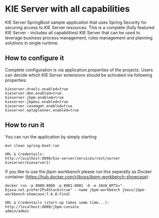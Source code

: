 KIE Server with all capabilities
========================================

KIE Server SpringBoot sample application that uses Spring Security for securing access to KIE Server resources.
This is a complete (fully featured KIE Server - includes all capabilities) KIE Server that can be used to leverage 
business process management, rules management and planning solutions in single runtime.

How to configure it
------------------------------

Complete configuration is via application.properties of the projects.
Users can decide which KIE Server extensions should be activated via following properties:

```
kieserver.drools.enabled=true
kieserver.dmn.enabled=true
kieserver.jbpm.enabled=true
kieserver.jbpmui.enabled=true
kieserver.casemgmt.enabled=true
kieserver.optaplanner.enabled=true
```

How to run it
------------------------------

You can run the application by simply starting

```
mvn clean spring-boot:run

URL & Credentails:
http://localhost:8090/kie-server/services/rest/server
kieserver/kieserver1!
```

If you like to use the jbpm workbench please run this seperatly as Docker container (https://hub.docker.com/r/jboss/jbpm-workbench-showcase):

```
docker run -p 8080:8080 -p 8001:8001 -d -e JAVA_OPTS="-Djava.net.preferIPv4Stack=true" --name jbpm-workbench jboss/jbpm-workbench-showcase:7.6.0.Final

URL & Credentails (start-up takes some time...):
http://localhost:8080/jbpm-console
admin/admin
```